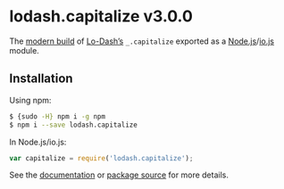 # lodash.capitalize v3.0.0

The [modern build](https://github.com/lodash/lodash/wiki/Build-Differences) of [Lo-Dash’s](https://lodash.com/) `_.capitalize` exported as a [Node.js](http://nodejs.org/)/[io.js](https://iojs.org/) module.

## Installation

Using npm:

```bash
$ {sudo -H} npm i -g npm
$ npm i --save lodash.capitalize
```

In Node.js/io.js:

```js
var capitalize = require('lodash.capitalize');
```

See the [documentation](https://lodash.com/docs#capitalize) or [package source](https://github.com/lodash/lodash/blob/3.0.0-npm-packages/lodash.capitalize/index.js) for more details.
